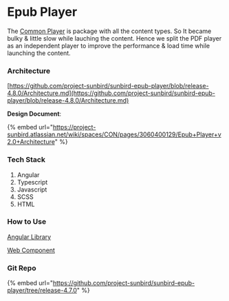 # Epub Player

The [Common Player](../content-player/common-player/) is package with all the content types. So It became bulky & little slow while lauching the content. Hence we split the PDF player as an independent player to improve the performance & load time while launching the content.



### Architecture

[https://github.com/project-sunbird/sunbird-epub-player/blob/release-4.8.0/Architecture.md](https://github.com/project-sunbird/sunbird-epub-player/blob/release-4.8.0/Architecture.md)

**Design Document**:

{% embed url="https://project-sunbird.atlassian.net/wiki/spaces/CON/pages/3060400129/Epub+Player+v2.0+Architecture" %}

### Tech Stack

1. Angular&#x20;
2. Typescript
3. Javascript
4. SCSS
5. HTML

### How to Use

&#x20;[Angular Library](https://github.com/project-sunbird/sunbird-epub-player/tree/release-4.8.0#getting-started)&#x20;

[Web Component](https://github.com/project-sunbird/sunbird-epub-player/tree/release-4.8.0#use-as-web-components)

### Git Repo

{% embed url="https://github.com/project-sunbird/sunbird-epub-player/tree/release-4.7.0" %}
